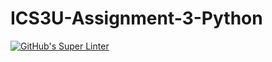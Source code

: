 # ICS3U-Assignment-3-Python

[![GitHub's Super Linter](https://github.com/sydneykuhn/ICS3U-Assignment-3-Python/workflows/GitHub's%20Super%20Linter/badge.svg)](https://github.com/sydneykuhn/ICS3U-Assignment-3-Python/actions)

